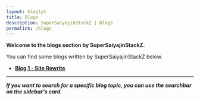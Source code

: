 ```yaml
---
layout: bloglyt
title: Blogs
description: SuperSaiyajinStackZ | Blogs
permalink: /blogs
---
```


**Welcome to the blogs section by SuperSaiyajinStackZ.**

You can find some blogs written by SuperSaiyajinStackZ below.

- **[Blog 1 - Site Rewrite](/blogs/blog1)**
<hr>

***If you want to search for a specific blog topic, you can use the searchbar on the sidebar's card.***